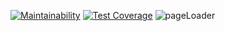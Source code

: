 [![Maintainability](https://api.codeclimate.com/v1/badges/05eefd3f46e12d75032e/maintainability)](https://codeclimate.com/github/rexemtoxa/project-lvl3-s390/maintainability)  [![Test Coverage](https://api.codeclimate.com/v1/badges/05eefd3f46e12d75032e/test_coverage)](https://codeclimate.com/github/rexemtoxa/project-lvl3-s390/test_coverage) ![pageLoader](https://github.com/rexemtoxa/backend-project-lvl3/workflows/pageLoader/badge.svg?branch=master)